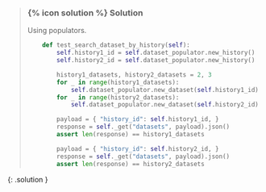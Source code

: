
> ### {% icon solution %} Solution
> 
> Using populators.
> 
> ```python
>     def test_search_dataset_by_history(self):
>         self.history1_id = self.dataset_populator.new_history()
>         self.history2_id = self.dataset_populator.new_history()
> 
>         history1_datasets, history2_datasets = 2, 3
>         for _ in range(history1_datasets):
>             self.dataset_populator.new_dataset(self.history1_id)
>         for _ in range(history2_datasets):
>             self.dataset_populator.new_dataset(self.history2_id)
> 
>         payload = { "history_id": self.history1_id, }
>         response = self._get("datasets", payload).json()
>         assert len(response) == history1_datasets
> 
>         payload = { "history_id": self.history2_id, }
>         response = self._get("datasets", payload).json()
>         assert len(response) == history2_datasets
> ```
{: .solution }
